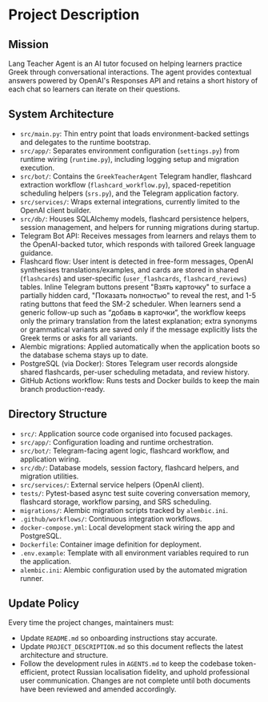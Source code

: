 # Project Description

## Mission
Lang Teacher Agent is an AI tutor focused on helping learners practice Greek through conversational interactions. The agent provides contextual answers powered by OpenAI's Responses API and retains a short history of each chat so learners can iterate on their questions.

## System Architecture
- `src/main.py`: Thin entry point that loads environment-backed settings and delegates to the runtime bootstrap.
- `src/app/`: Separates environment configuration (`settings.py`) from runtime wiring (`runtime.py`), including logging setup and migration execution.
- `src/bot/`: Contains the `GreekTeacherAgent` Telegram handler, flashcard extraction workflow (`flashcard_workflow.py`), spaced-repetition scheduling helpers (`srs.py`), and the Telegram application factory.
- `src/services/`: Wraps external integrations, currently limited to the OpenAI client builder.
- `src/db/`: Houses SQLAlchemy models, flashcard persistence helpers, session management, and helpers for running migrations during startup.
- Telegram Bot API: Receives messages from learners and relays them to the OpenAI-backed tutor, which responds with tailored Greek language guidance.
- Flashcard flow: User intent is detected in free-form messages, OpenAI synthesises translations/examples, and cards are stored in shared (`flashcards`) and user-specific (`user_flashcards`, `flashcard_reviews`) tables. Inline Telegram buttons present "Взять карточку" to surface a partially hidden card, "Показать полностью" to reveal the rest, and 1-5 rating buttons that feed the SM-2 scheduler. When learners send a generic follow-up such as “добавь в карточки”, the workflow keeps only the primary translation from the latest explanation; extra synonyms or grammatical variants are saved only if the message explicitly lists the Greek terms or asks for all variants.
- Alembic migrations: Applied automatically when the application boots so the database schema stays up to date.
- PostgreSQL (via Docker): Stores Telegram user records alongside shared flashcards, per-user scheduling metadata, and review history.
- GitHub Actions workflow: Runs tests and Docker builds to keep the main branch production-ready.

## Directory Structure
- `src/`: Application source code organised into focused packages.
- `src/app/`: Configuration loading and runtime orchestration.
- `src/bot/`: Telegram-facing agent logic, flashcard workflow, and application wiring.
- `src/db/`: Database models, session factory, flashcard helpers, and migration utilities.
- `src/services/`: External service helpers (OpenAI client).
- `tests/`: Pytest-based async test suite covering conversation memory, flashcard storage, workflow parsing, and SRS scheduling.
- `migrations/`: Alembic migration scripts tracked by `alembic.ini`.
- `.github/workflows/`: Continuous integration workflows.
- `docker-compose.yml`: Local development stack wiring the app and PostgreSQL.
- `Dockerfile`: Container image definition for deployment.
- `.env.example`: Template with all environment variables required to run the application.
- `alembic.ini`: Alembic configuration used by the automated migration runner.

## Update Policy
Every time the project changes, maintainers must:
- Update `README.md` so onboarding instructions stay accurate.
- Update `PROJECT_DESCRIPTION.md` so this document reflects the latest architecture and structure.
- Follow the development rules in `AGENTS.md` to keep the codebase token-efficient, protect Russian localisation fidelity, and uphold professional user communication.
Changes are not complete until both documents have been reviewed and amended accordingly.
